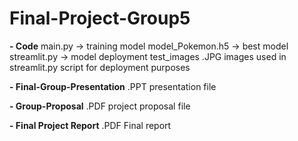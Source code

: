 # Final-Project-Group5

**- Code**
    main.py -> training model
    model_Pokemon.h5 -> best model
    streamlit.py -> model deployment
    test_images
      .JPG images used in streamlit.py script for deployment purposes

**- Final-Group-Presentation**
    .PPT presentation file
    
**- Group-Proposal**
    .PDF project proposal file
    
**- Final Project Report**
    .PDF Final report 
    
  
    
